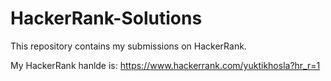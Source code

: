 # HackerRank-Solutions

This repository contains my submissions on HackerRank.

My HackerRank hanlde is:
https://www.hackerrank.com/yuktikhosla?hr_r=1

